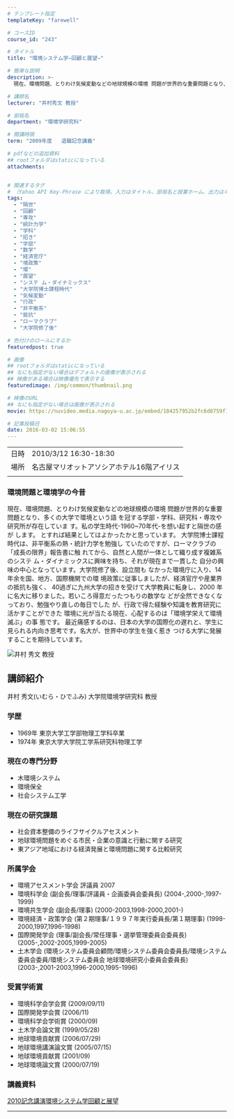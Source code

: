 ```yaml
---
# テンプレート指定
templateKey: "farewell"

# コースID
course_id: "243"

# タイトル
title: "環境システム学−回顧と展望−"

# 簡単な説明
description: >-
  現在、環境問題、とりわけ気候変動などの地球規模の環境 問題が世界的な重要問題となり、多くの大学で環境という語 を冠する学部・学科、研究科・専攻や研究所が存在していま す。私の学生時代-1960~70年代-を想い起すと隔世の感が します。 とすれば結果としてはよかったかと思っています。 大学院博士課程時代は、非平衡系の熱・統計力学を勉強し ていたのですが、ローマクラブの「成長の限界」報告書に触 ....

# 講師名
lecturer: "井村秀文 教授"

# 部局名
department: "環境学研究科"

# 開講時限
term: "2009年度	退職記念講義"

# pdfなどの追加資料
## rootフォルダはstaticになっている
attachments:


# 関連するタグ
# （Yahoo API Key-Phrase により取得。入力はタイトル、部局名と授業ホーム、出力はキーフレーズ（tags））
tags:
  - "隔世"
  - "回顧"
  - "専攻"
  - "統計力学"
  - "学科"
  - "招き"
  - "学部"
  - "数学"
  - "経済官庁"
  - "境政策"
  - "環"
  - "展望"
  - "システ ム・ダイナミックス"
  - "大学院博士課程時代"
  - "気候変動"
  - "行政"
  - "非平衡系"
  - "抵抗"
  - "ローマクラブ"
  - "大学院修了後"

# 色付けのロールにするか
featuredpost: true

# 画像
## rootフォルダはstaticになっている
## なにも指定がない場合はデフォルトの画像が表示される
## 映像がある場合は映像優先で表示する
featuredimage: /img/common/thumbnail.png

# 映像のURL
## なにも指定がない場合は画像が表示される
movie: https://nuvideo.media.nagoya-u.ac.jp/embed/184257952b2fc6d8759f1999d6da1fbfab3dc374

# 記事投稿日
date: 2016-03-02 15:06:55
---
```


|   |   |
|---|---|
| 日時 | 2010/3/12  16:30-18:30 |
| 場所 | 名古屋マリオットアソシアホテル16階アイリス |
|   |   |


### 環境問題と環境学の今昔

現在、環境問題、とりわけ気候変動などの地球規模の環境 問題が世界的な重要問題となり、多くの大学で環境という語 を冠する学部・学科、研究科・専攻や研究所が存在していま す。私の学生時代-1960~70年代-を想い起すと隔世の感が します。 とすれば結果としてはよかったかと思っています。 大学院博士課程時代は、非平衡系の熱・統計力学を勉強し ていたのですが、ローマクラブの「成長の限界」報告書に触 れてから、自然と人間が一体として織り成す複雑系のシステ ム・ダイナミックスに興味を持ち、それが現在まで一貫した 自分の興味の中心となっています。大学院修了後、設立間も なかった環境庁に入り、14年余を国、地方、国際機関での環 境政策に従事しましたが、経済官庁や産業界の抵抗も強く、
40過ぎに九州大学の招きを受けて大学教員に転身し、2000 年に名大に移りました。若いころ得意だったつもりの数学な どが全然できなくなっており、勉強やり直しの毎日でした が、行政で得た経験や知識を教育研究に活かすことができた 環境に光が当たる現在、心配するのは「環境学栄えて環境滅ぶ」の事 態です。
最近痛感するのは、日本の大学の国際化の遅れと、学生に 見られる内向き思考です。名大が、世界中の学生を強く惹き つける大学に発展することを期待しています。


![井村 秀文 教授](https://ocw.nagoya-u.jp/files/243/imura.png) 

## 講師紹介

井村 秀文(いむら・ひでふみ) 大学院環境学研究科 教授

### 学歴

* 1969年 東京大学工学部物理工学科卒業
* 1974年 東京大学大学院工学系研究科物理工学

### 現在の専門分野

* 木環境システム
* 環境保全
* 社会システム工学

### 現在の研究課題

* 社会資本整備のライフサイクルアセスメント
* 地球環境問題をめぐる市民・企業の意識と行動に関する研究
* 東アジア地域における経済発展と環境問題に関する比較研究

### 所属学会

* 環境アセスメント学会 評議員 2007
* 環境科学会 (副会長/理事/評議員・企画委員会委員長) (2004-,2000-,1997-1999)
* 環境共生学会 (副会長/理事) (2000-2003,1998-2000,2001-)
* 環境経済・政策学会 (第２期理事/１９９７年実行委員長/第１期理事) (1998-2000,1997,1996-1998)
* 国際開発学会 (理事/副会長/常任理事・選挙管理委員会委員長) (2005-,2002-2005,1999-2005)
* 土木学会 (環境システム委員会顧問/環境システム委員会委員長/環境システム委員会委員/環境システム委員会 地球環境研究小委員会委員長) (2003-,2001-2003,1996-2000,1995-1996)

### 受賞学術賞

* 環境科学会学会賞 (2009/09/11)
* 国際開発学会賞 (2006/11)
* 環境科学会学術賞 (2000/09)
* 土木学会論文賞 (1999/05/28)
* 地球環境貢献賞 (2006/07/29)
* 地球環境講演論文賞 (2005/07/15)
* 地球環境貢献賞 (2001/09)
* 地球環境論文賞 (2000/07/19)


### 講義資料

[2010記念講演環境システム学回顧と展望](https://ocw.nagoya-u.jp/files/243/resource.pptx) 


-----